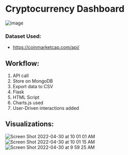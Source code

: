 # Cryptocurrency Dashboard
![image](https://user-images.githubusercontent.com/95598645/164933869-510da2d2-78b5-4a68-8b2b-62640fa9adf6.png)


### Dataset Used:
- https://coinmarketcap.com/api/ 

## Workflow:
1. API call
2. Store on MongoDB
3. Export data to CSV
4. Flask
5. HTML Script
6. Charts.js used
7. User-Driven interactions added

## Visualizations:
![Screen Shot 2022-04-30 at 10 01 01 AM](https://user-images.githubusercontent.com/95598645/166126578-60085ba8-29d9-4f3e-b456-81f444a519ef.png)
![Screen Shot 2022-04-30 at 10 01 15 AM](https://user-images.githubusercontent.com/95598645/166126582-f837336d-38f0-4ef2-92ae-26197c365f37.png)
![Screen Shot 2022-04-30 at 9 59 25 AM](https://user-images.githubusercontent.com/95598645/166126586-3102c335-875c-4c16-b328-c61f98f05701.png)
